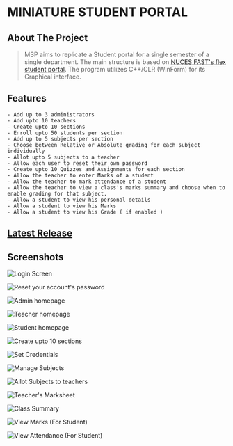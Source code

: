 # MINIATURE STUDENT PORTAL

## About The Project
> MSP aims to replicate a Student portal for a single semester of a single department.
> The main structure is based on [NUCES FAST's flex student portal](https://flexstudent.nu.edu.pk).
> The program utilizes C++/CLR (WinForm) for its Graphical interface.

## Features
```
- Add up to 3 administrators
- Add upto 10 teachers
- Create upto 10 sections
- Enroll upto 50 students per section
- Add up to 5 subjects per section
- Choose between Relative or Absolute grading for each subject individually
- Allot upto 5 subjects to a teacher
- Allow each user to reset their own password
- Create upto 10 Quizzes and Assignments for each section
- Allow the teacher to enter Marks of a student
- Allow the teacher to mark attendance of a student
- Allow the teacher to view a class's marks summary and choose when to enable grading for that subject.
- Allow a student to view his personal details
- Allow a student to view his Marks
- Allow a student to view his Grade ( if enabled )
```

## [Latest Release](https://github.com/Yilliee/MSP/releases/latest)

## Screenshots

![Login Screen](Screenshots/Login.png "Login Screen")

![Reset your account's password](Screenshots/Pass_reset.png "Reset your account's password")

![Admin homepage](Screenshots/Admin_hp.png "Admin homepage")

![Teacher homepage](Screenshots/Teach_hp.png "Teacher homepage")

![Student homepage](Screenshots/Stu_hp.png "Student homepage")

![Create upto 10 sections](Screenshots/Admin_Secsel.png "Select upto 10 sections")

![Set Credentials](Screenshots/Admin_Cred.png "Set Credentials")

![Manage Subjects](Screenshots/Admin_SubMgr.png "Manage Subjects")

![Allot Subjects to teachers](Screenshots/Admin_SubAllot.png "Allot Subjects to teachers")

![Teacher's Marksheet](Screenshots/Teach_Marksheet.png "Teacher's Marksheet")

![Class Summary](Screenshots/Teach_class_sum.png "Class Summary")

![View Marks (For Student)](Screenshots/Stu_Marks.png "View Marks (For Student)")

![View Attendance (For Student)](Screenshots/Stu_att.png "View Attendance (For Student)")




